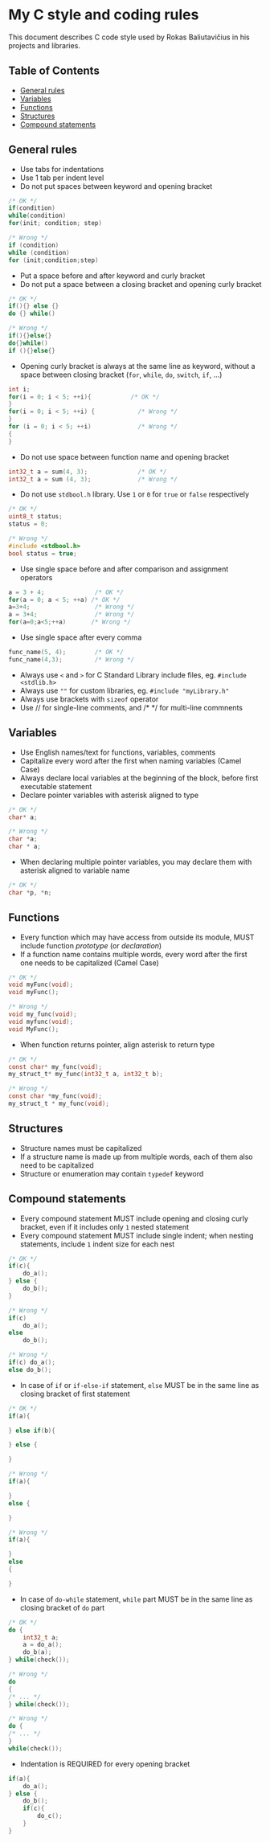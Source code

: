 # My C style and coding rules

This document describes C code style used by Rokas Baliutavičius in his projects and libraries.

## Table of Contents

- [General rules](#general-rules)
- [Variables](#variables)
- [Functions](#functions)
- [Structures](#structures)
- [Compound statements](#compound-statements)


## General rules

- Use tabs for indentations
- Use 1 tab per indent level
- Do not put spaces between keyword and opening bracket
```c
/* OK */
if(condition)
while(condition)
for(init; condition; step)

/* Wrong */
if (condition)
while (condition)
for (init;condition;step)
```
- Put a space before and after keyword and curly bracket
- Do not put a space between a closing bracket and opening curly bracket

```c
/* OK */
if(){} else {}
do {} while()

/* Wrong */
if(){}else{}
do{}while()
if (){}else{}
```
- Opening curly bracket is always at the same line as keyword, without a space between closing bracket (`for`, `while`, `do`, `switch`, `if`, ...)
```c
int i;
for(i = 0; i < 5; ++i){           /* OK */
}
for(i = 0; i < 5; ++i) {            /* Wrong */
}
for (i = 0; i < 5; ++i)             /* Wrong */
{
}
```

- Do not use space between function name and opening bracket
```c
int32_t a = sum(4, 3);              /* OK */
int32_t a = sum (4, 3);             /* Wrong */
```
- Do not use `stdbool.h` library. Use `1` or `0` for `true` or `false` respectively
```c
/* OK */
uint8_t status;
status = 0;

/* Wrong */
#include <stdbool.h>
bool status = true;
```
- Use single space before and after comparison and assignment operators
```c
a = 3 + 4;              /* OK */
for(a = 0; a < 5; ++a) /* OK */
a=3+4;                  /* Wrong */
a = 3+4;                /* Wrong */
for(a=0;a<5;++a)       /* Wrong */
```
- Use single space after every comma
```c
func_name(5, 4);        /* OK */
func_name(4,3);         /* Wrong */
```
- Always use `<` and `>` for C Standard Library include files, eg. `#include <stdlib.h>`
- Always use `""` for custom libraries, eg. `#include "myLibrary.h"`
- Always use brackets with `sizeof` operator
- Use // for single-line comments, and /* */ for multi-line commnents

 ## Variables

- Use English names/text for functions, variables, comments
- Capitalize every word after the first when naming variables (Camel Case)
- Always declare local variables at the beginning of the block, before first executable statement
- Declare pointer variables with asterisk aligned to type
```c
/* OK */
char* a;

/* Wrong */
char *a;
char * a;
```
- When declaring multiple pointer variables, you may declare them with asterisk aligned to variable name
```c
/* OK */
char *p, *n;
```

 ## Functions

- Every function which may have access from outside its module, MUST include function *prototype* (or *declaration*)
- If a function name contains multiple words, every word after the first one needs to be capitalized (Camel Case)
```c
/* OK */
void myFunc(void);
void myFunc();

/* Wrong */
void my_func(void);
void myfunc(void);
void MyFunc();
```
- When function returns pointer, align asterisk to return type
```c
/* OK */
const char* my_func(void);
my_struct_t* my_func(int32_t a, int32_t b);

/* Wrong */
const char *my_func(void);
my_struct_t * my_func(void);
```

## Structures

- Structure names must be capitalized
- If a structure name is made up from multiple words, each of them also need to be capitalized
- Structure or enumeration may contain `typedef` keyword

## Compound statements

- Every compound statement MUST include opening and closing curly bracket, even if it includes only `1` nested statement
- Every compound statement MUST include single indent; when nesting statements, include `1` indent size for each nest
```c
/* OK */
if(c){
    do_a();
} else {
    do_b();
}

/* Wrong */
if(c)
    do_a();
else
    do_b();

/* Wrong */
if(c) do_a();
else do_b();
```
- In case of `if` or `if-else-if` statement, `else` MUST be in the same line as closing bracket of first statement
```c
/* OK */
if(a){

} else if(b){

} else {

}

/* Wrong */
if(a){

}
else {

}

/* Wrong */
if(a){

}
else
{

}
```
- In case of `do-while` statement, `while` part MUST be in the same line as closing bracket of `do` part
```c
/* OK */
do {
    int32_t a;
    a = do_a();
    do_b(a);
} while(check());

/* Wrong */
do
{
/* ... */
} while(check());

/* Wrong */
do {
/* ... */
}
while(check());
```

- Indentation is REQUIRED for every opening bracket
```c
if(a){
    do_a();
} else {
    do_b();
    if(c){
        do_c();
    }
}
```

